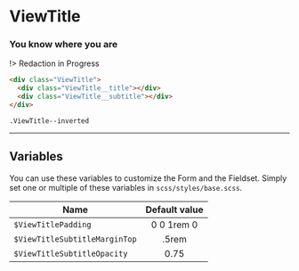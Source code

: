 # ViewTitle
### You know where you are

!> Redaction in Progress

```html
<div class="ViewTitle">
  <div class="ViewTitle__title"></div>
  <div class="ViewTitle__subtitle"></div>
</div>
```

`.ViewTitle--inverted`


***
Variables
------
You can use these variables to customize the Form and the Fieldset. Simply set one or multiple of these variables in `scss/styles/base.scss`.

| Name  | Default value |
| ------- |:-----------:|
|`$ViewTitlePadding`| 0 0 1rem 0 |
|`$ViewTitleSubtitleMarginTop`| .5rem |
|`$ViewTitleSubtitleOpacity`| 0.75 |
